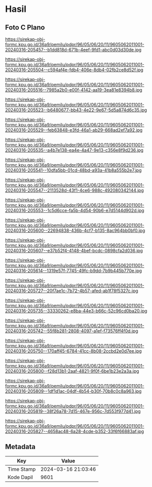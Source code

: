 # Hasil

## Foto C Plano

https://sirekap-obj-formc.kpu.go.id/36a9/pemilu/pdpr/96/05/06/20/11/9605062011001-20240316-205457--b1dd818d-671b-4eef-9fd1-abc0d03d30de.jpg

https://sirekap-obj-formc.kpu.go.id/36a9/pemilu/pdpr/96/05/06/20/11/9605062011001-20240316-205504--c594af4e-fdb4-406e-8db4-02fb2ce8d52f.jpg

https://sirekap-obj-formc.kpu.go.id/36a9/pemilu/pdpr/96/05/06/20/11/9605062011001-20240316-205516--7985a2b0-e00f-4142-aa19-3ea81e8394b8.jpg

https://sirekap-obj-formc.kpu.go.id/36a9/pemilu/pdpr/96/05/06/20/11/9605062011001-20240316-205523--b6480677-bb43-4e22-9e67-5d5a874d6c35.jpg

https://sirekap-obj-formc.kpu.go.id/36a9/pemilu/pdpr/96/05/06/20/11/9605062011001-20240316-205529--feb63848-e3fd-46a1-ab29-668ad2ef7a92.jpg

https://sirekap-obj-formc.kpu.go.id/36a9/pemilu/pdpr/96/05/06/20/11/9605062011001-20240316-205535--a4b7e138-ea4e-4a47-9e13-c356e8f9d236.jpg

https://sirekap-obj-formc.kpu.go.id/36a9/pemilu/pdpr/96/05/06/20/11/9605062011001-20240316-205541--10dfa5bb-01cd-48bd-a93a-41b8a555b2e7.jpg

https://sirekap-obj-formc.kpu.go.id/36a9/pemilu/pdpr/96/05/06/20/11/9605062011001-20240316-205547--2113528d-43f1-4ce6-988c-492080342144.jpg

https://sirekap-obj-formc.kpu.go.id/36a9/pemilu/pdpr/96/05/06/20/11/9605062011001-20240316-205553--1c5d6cce-fa5b-4d54-90b6-e7d5144d902d.jpg

https://sirekap-obj-formc.kpu.go.id/36a9/pemilu/pdpr/96/05/06/20/11/9605062011001-20240316-205600--22694838-436b-4cf7-b135-8ac964bb0bf0.jpg

https://sirekap-obj-formc.kpu.go.id/36a9/pemilu/pdpr/96/05/06/20/11/9605062011001-20240316-205607--e37b52f4-4148-4bef-bcdc-0898cfa2d036.jpg

https://sirekap-obj-formc.kpu.go.id/36a9/pemilu/pdpr/96/05/06/20/11/9605062011001-20240316-205614--1319e57f-7745-49fc-b9dd-7b9b445b770e.jpg

https://sirekap-obj-formc.kpu.go.id/36a9/pemilu/pdpr/96/05/06/20/11/9605062011001-20240316-205727--20f7ae1c-7b72-4b57-afed-ab1f78f5327c.jpg

https://sirekap-obj-formc.kpu.go.id/36a9/pemilu/pdpr/96/05/06/20/11/9605062011001-20240316-205735--33330262-e8ba-44e3-b66c-52c96cd0ba20.jpg

https://sirekap-obj-formc.kpu.go.id/36a9/pemilu/pdpr/96/05/06/20/11/9605062011001-20240316-205742--55f8b281-2808-4097-a1ef-f73576ff4f0d.jpg

https://sirekap-obj-formc.kpu.go.id/36a9/pemilu/pdpr/96/05/06/20/11/9605062011001-20240316-205750--170aff45-6784-41cc-8b08-2ccbd2e0d7ee.jpg

https://sirekap-obj-formc.kpu.go.id/36a9/pemilu/pdpr/96/05/06/20/11/9605062011001-20240316-205800--f28d13b1-2aaf-4821-9f0f-6be1b23e2a3a.jpg

https://sirekap-obj-formc.kpu.go.id/36a9/pemilu/pdpr/96/05/06/20/11/9605062011001-20240316-205809--1df1d1ac-04df-4b54-b30f-70b8c0c8a963.jpg

https://sirekap-obj-formc.kpu.go.id/36a9/pemilu/pdpr/96/05/06/20/11/9605062011001-20240316-205819--38f26a78-7d15-467e-956c-7d553f977d41.jpg

https://sirekap-obj-formc.kpu.go.id/36a9/pemilu/pdpr/96/05/06/20/11/9605062011001-20240316-205827--4658ac48-6a28-4cde-b352-33f6f66883af.jpg


## Metadata

| Key        | Value               |
| ---------- | ------------------- |
| Time Stamp | 2024-03-16 21:03:46 |
| Kode Dapil | 9601                |



